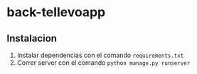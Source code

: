 # back-tellevoapp

## Instalacion

1. Instalar dependencias con el comando `requirements.txt`
2. Correr server con el comando `python manage.py runserver`

